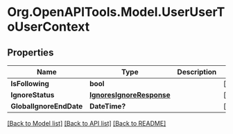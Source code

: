 # Org.OpenAPITools.Model.UserUserToUserContext

## Properties

Name | Type | Description | Notes
------------ | ------------- | ------------- | -------------
**IsFollowing** | **bool** |  | [optional] 
**IgnoreStatus** | [**IgnoresIgnoreResponse**](IgnoresIgnoreResponse.md) |  | [optional] 
**GlobalIgnoreEndDate** | **DateTime?** |  | [optional] 

[[Back to Model list]](../README.md#documentation-for-models) [[Back to API list]](../README.md#documentation-for-api-endpoints) [[Back to README]](../README.md)

